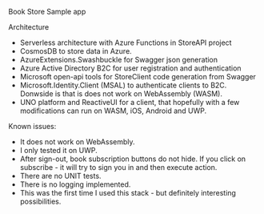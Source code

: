 Book Store Sample app

Architecture

* Serverless architecture with Azure Functions in StoreAPI project
* CosmosDB to store data in Azure.
* AzureExtensions.Swashbuckle for Swagger json generation
* Azure Active Directory B2C for user registration and authentication
* Microsoft open-api tools for StoreClient code generation from Swagger
* Microsoft.Identity.Client (MSAL) to authenticate clients to B2C. Donwside is that is does not work on WebAssembly (WASM).
* UNO platform and ReactiveUI for a client, that hopefully with a few modifications can run on WASM, iOS, Android and UWP.

Known issues:
* It does not work on WebAssembly.
* I only tested it on UWP.
* After sign-out, book subscription buttons do not hide. If you click on subscribe - it will try to sign you in and then execute action.
* There are no UNIT tests.
* There is no logging implemented.
* This was the first time I used this stack - but definitely interesting possibilities.

